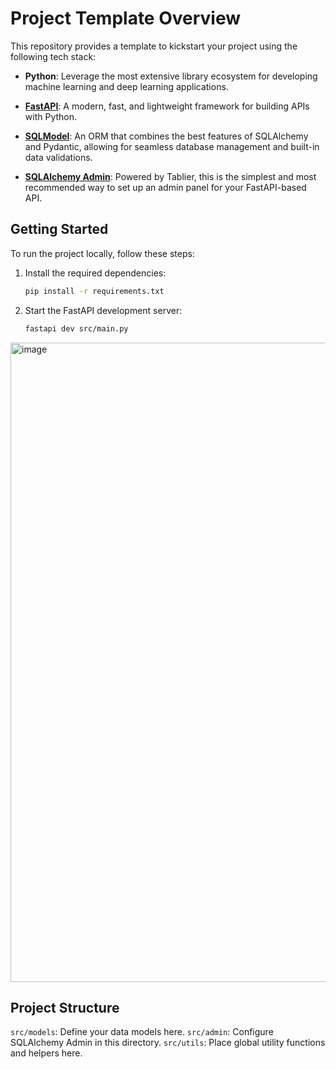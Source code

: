 # Project Template Overview

This repository provides a template to kickstart your project using the following tech stack:

- **Python**: Leverage the most extensive library ecosystem for developing machine learning and deep learning applications.

- **[FastAPI](https://fastapi.tiangolo.com)**: A modern, fast, and lightweight framework for building APIs with Python.

- **[SQLModel](https://sqlmodel.tiangolo.com)**: An ORM that combines the best features of SQLAlchemy and Pydantic, allowing for seamless database management and built-in data validations.

- **[SQLAlchemy Admin](https://github.com/aminalaee/sqladmin)**: Powered by Tablier, this is the simplest and most recommended way to set up an admin panel for your FastAPI-based API.

## Getting Started

To run the project locally, follow these steps:

1. Install the required dependencies:
   ```bash
   pip install -r requirements.txt
   ```

2. Start the FastAPI development server:
   ```bash
   fastapi dev src/main.py
   ```

<img width="1023" alt="image" src="https://github.com/user-attachments/assets/96fa82e2-6f40-41a5-9e2d-b683c9a98fe2">

## Project Structure

`src/models`: Define your data models here.
`src/admin`: Configure SQLAlchemy Admin in this directory.
`src/utils`: Place global utility functions and helpers here.
